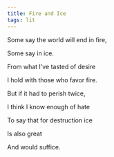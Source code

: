 ```yaml
---
title: Fire and Ice
tags: lit
---
```


Some say the world will end in fire,

Some say in ice.

From what I’ve tasted of desire

I hold with those who favor fire.

But if it had to perish twice,

I think I know enough of hate

To say that for destruction ice

Is also great

And would suffice.
